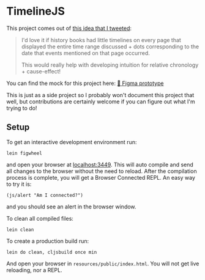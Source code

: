 # TimelineJS

This project comes out of [this idea that I tweeted](https://twitter.com/devonzuegel/status/1322723232034680832):

>
> I'd love it if history books had little timelines on every page that displayed the entire time range discussed + dots corresponding to the date that events mentioned on that page occurred.
>
> This would really help with developing intuition for relative chronology + cause-effect!

You can find the mock for this project here: [🎨 Figma prototype](https://www.figma.com/proto/WCtjsMOhuRVIaJMnHtbKGx/Timeline.js?node-id=1%3A2&viewport=480%2C294%2C0.25218871235847473&scaling=contain)

This is just as a side project so I probably won't document this project that well, but contributions are certainly welcome if you can figure out what I'm trying to do!

## Setup

To get an interactive development environment run:

    lein figwheel

and open your browser at [localhost:3449](http://localhost:3449/).
This will auto compile and send all changes to the browser without the
need to reload. After the compilation process is complete, you will
get a Browser Connected REPL. An easy way to try it is:

    (js/alert "Am I connected?")

and you should see an alert in the browser window.

To clean all compiled files:

    lein clean

To create a production build run:

    lein do clean, cljsbuild once min

And open your browser in `resources/public/index.html`. You will not
get live reloading, nor a REPL. 